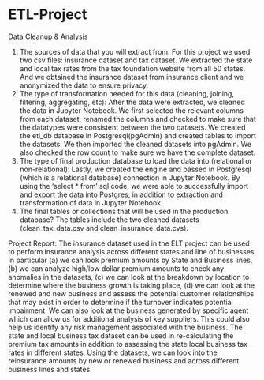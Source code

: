# ETL-Project
Data Cleanup & Analysis
1.	The sources of data that you will extract from:
For this project we used two csv files: insurance dataset and tax dataset. We extracted the state and local tax rates from the tax foundation website from all 50 states. And we obtained the insurance dataset from insurance client and we anonymized the data to ensure privacy.
2.	The type of transformation needed for this data (cleaning, joining, filtering, aggregating, etc):
After the data were extracted, we cleaned the data in Jupyter Notebook. We first selected the relevant columns from each dataset, renamed the columns and checked to make sure that the datatypes were consistent between the two datasets. 
We created the etl_db database in Postgresql(pgAdmin) and created tables to import the datasets. We then imported the cleaned datasets into pgAdmin. We also checked the row count to make sure we have the complete dataset.
3.	The type of final production database to load the data into (relational or non-relational):
Lastly, we created the engine and passed in Postgresql (which is a relational database) connection in Jupyter Notebook. By using the ‘select * from’ sql code, we were able to successfully import and export the data into Postgres, in addition to extraction and transformation of data in Jupyter Notebook.
4.	The final tables or collections that will be used in the production database?
The tables include the two cleaned datasets (clean_tax_data.csv and clean_insurance_data.cvs). 

Project Report:
The insurance dataset used in the ELT project can be used to perform insurance analysis across different states and line of businesses. 
In particular (a) we can look premium amounts by State and Business lines, (b) we can analyze high/low dollar premium amounts to check any anomalies in the datasets, (c) we can look at the breakdown by location to determine where the business growth is taking place, (d) we can look at the renewed and new business and assess the potential customer relationships that may exist in order to determine if the turnover indicates potential impairment. We can also look at the business generated by specific agent which can allow us for additional analysis of key suppliers. This could also help us identify any risk management associated with the business.
The state and local business tax dataset can be used in re-calculating the premium tax amounts in addition to assessing the state local business tax rates in different states. Using the datasets, we can look into the reinsurance amounts by new or renewed business and across different business lines and states.
